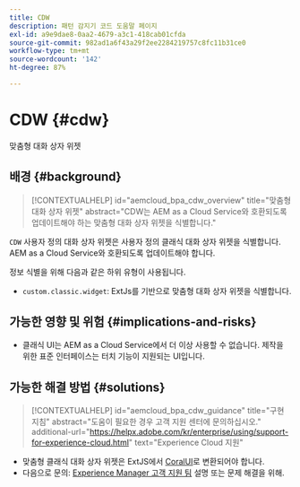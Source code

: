 ```yaml
---
title: CDW
description: 패턴 감지기 코드 도움말 페이지
exl-id: a9e9dae8-0aa2-4679-a3c1-418cab01cfda
source-git-commit: 982ad1a6f43a29f2ee2284219757c8fc11b31ce0
workflow-type: tm+mt
source-wordcount: '142'
ht-degree: 87%

---
```


# CDW {#cdw}

맞춤형 대화 상자 위젯

## 배경 {#background}

>[!CONTEXTUALHELP]
>id="aemcloud_bpa_cdw_overview"
>title="맞춤형 대화 상자 위젯"
>abstract="CDW는 AEM as a Cloud Service와 호환되도록 업데이트해야 하는 맞춤형 대화 상자 위젯을 식별합니다."

`CDW` 사용자 정의 대화 상자 위젯은 사용자 정의 클래식 대화 상자 위젯을 식별합니다. AEM as a Cloud Service와 호환되도록 업데이트해야 합니다.

정보 식별을 위해 다음과 같은 하위 유형이 사용됩니다.

* `custom.classic.widget`: ExtJs를 기반으로 맞춤형 대화 상자 위젯을 식별합니다.

## 가능한 영향 및 위험 {#implications-and-risks}

* 클래식 UI는 AEM as a Cloud Service에서 더 이상 사용할 수 없습니다. 제작을 위한 표준 인터페이스는 터치 기능이 지원되는 UI입니다.

## 가능한 해결 방법 {#solutions}

>[!CONTEXTUALHELP]
>id="aemcloud_bpa_cdw_guidance"
>title="구현 지침"
>abstract="도움이 필요한 경우 고객 지원 센터에 문의하십시오."
>additional-url="https://helpx.adobe.com/kr/enterprise/using/support-for-experience-cloud.html" text="Experience Cloud 지원"

* 맞춤형 클래식 대화 상자 위젯은 ExtJS에서 [CoralUI](https://developer.adobe.com/experience-manager/reference-materials/6-5/coral-ui/coralui3/getting-started.html)로 변환되어야 합니다.
* 다음으로 문의: [Experience Manager 고객 지원 팀](https://helpx.adobe.com/kr/enterprise/using/support-for-experience-cloud.html) 설명 또는 문제 해결을 위해.
